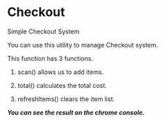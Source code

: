 # Checkout
Simple Checkout System

You can use this utility to manage Checkout system.

This function has 3 functions.

1. scan() allows us to add items.

2. total() calculates the total cost.

3. refreshItems() clears the item list.

***You can see the result on the chrome console.***
